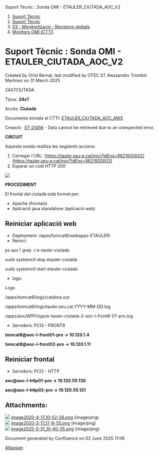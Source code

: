 Suport Tècnic : Sonda OMI - ETAULER\_CIUTADA\_AOC\_V2  

1.  [Suport Tècnic](index.md)
2.  [Suport Tècnic](13893782.md)
3.  [03 - Monitorització - Revisions globals](26313327.md)
4.  [Monitors OMI (CTTI)](26313608.md)

Suport Tècnic : Sonda OMI - ETAULER\_CIUTADA\_AOC\_V2
=====================================================

Created by Oriol Bernal, last modified by OTEC ST Alessandro Trombin Martinez on 31 March 2025

24X7CIUTADA

  

Tipus: **24x7**

Accés: **Ciutadà**

Documents enviats al CTTI: [ETAULER\_CIUTADA\_AOC\_AWS](https://llicenciesaoc.sharepoint.com/:f:/s/Tecnologia/EjZIY6DE_FBNo2IxVlSej4wBn25oKBrevrb011eD9aDYwQ?e=NY9j3J)

Creació:  [ST-21456](https://contacte.aoc.cat/browse/ST-21456?src=confmacro) - Data cannot be retrieved due to an unexpected error.

**CIRCUIT**

Aquesta sonda realitza les següents accions:

1.  Carregar l'URL: [https://tauler.seu-e.cat/inici?idEns=9821920002](https://tauler.seu-e.cat/inici?idEns=9821920002)
2.  Esperar un codi HTTP 200

![](attachments/100008619/128647252.png)

**PROCEDIMENT**

El frontal del ciutadà està format per:

*   Apache (frontals)
*   Aplicació java standalone (aplicació web)

Reiniciar aplicació web
-----------------------

*   Deployment: /apps/tomcat8/webapps-ETAULER/
*   Reinici:

ps aux | grep -i e-tauler-ciutada

sudo systemctl stop etauler-ciutada

sudo systemctl start etauler-ciutada

  

*   logs:

Logs

/apps/tomcat8/logs/catalina.out

/apps/tomcat8/logs/tauler.seu.cat.YYYY-MM-DD.log

/apps/aoc/APP/logs/e-tauler-ciutada-2-aoc-l-front8-0?-pro.log

  

*   Servidors: PCI3 - FRONT8

**tomcat8@aoc-l-front01-pro → 10.120.1.4**

**tomcat8@aoc-l-front02-pro → 10.120.1.11**

Reiniciar frontal
-----------------

*   Servidors: PCI3 - HTTP

**aoc@aoc-l-http01-pro → 10.120.55.130**

**aoc@aoc-l-http02-pro → 10.120.55.131**

  

  

Attachments:
------------

![](images/icons/bullet_blue.gif) [image2020-4-17\_10-52-56.png](attachments/100008619/100008620.png) (image/png)  
![](images/icons/bullet_blue.gif) [image2020-3-17\_17-8-55.png](attachments/100008619/100008621.png) (image/png)  
![](images/icons/bullet_blue.gif) [image2025-3-31\_10-40-35.png](attachments/100008619/128647252.png) (image/png)  

Document generated by Confluence on 02 June 2025 11:06

[Atlassian](http://www.atlassian.com/)